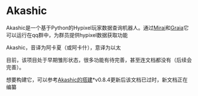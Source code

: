 # Akashic
Akashic是一个基于Python的Hypixel玩家数据查询机器人。通过[Mirai](https://github.com/mamoe/mirai)和[Graia](https://github.com/GraiaProject/Application)它可以运行在qq群中，为群员提供hypixel数据获取功能

Akashic，音译为阿卡夏（或阿卡什），意译为以太

目前，该项目处于早期雏形状态，很多功能有待完善，甚至连文档都没有（后续会完善）。

想要构建它，可以参考[Akashic的搭建](https://github.com/hycx233/Akashic/blob/main/Akashic%E7%9A%84%E6%90%AD%E5%BB%BA.md)*v0.8.4更新后该文档已过时，新文档正在编纂
